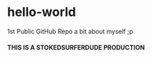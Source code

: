 # hello-world
1st Public GitHub Repo
a bit about myself ;p
#### THIS IS A STOKEDSURFERDUDE PRODUCTION ####
